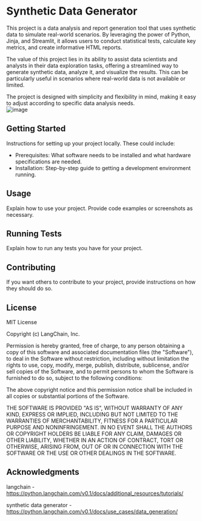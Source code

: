 
# Synthetic Data Generator 
  
This project is a data analysis and report generation tool that uses synthetic data to simulate real-world scenarios. By leveraging the power of Python, Jinja, and Streamlit, it allows users to conduct statistical tests, calculate key metrics, and create informative HTML reports.  
  
The value of this project lies in its ability to assist data scientists and analysts in their data exploration tasks, offering a streamlined way to generate synthetic data, analyze it, and visualize the results. This can be particularly useful in scenarios where real-world data is not available or limited.  
  
The project is designed with simplicity and flexibility in mind, making it easy to adjust according to specific data analysis needs.  
![image](https://github.com/smadarab/generator/assets/62444992/12c71979-e0ae-4d1c-9044-157350af8e80)

  
## Getting Started  
  
Instructions for setting up your project locally. These could include:  
  
- Prerequisites: What software needs to be installed and what hardware specifications are needed.  
- Installation: Step-by-step guide to getting a development environment running.  
  
## Usage  
  
Explain how to use your project. Provide code examples or screenshots as necessary.  
  
## Running Tests  
  
Explain how to run any tests you have for your project.  
  
## Contributing  
  
If you want others to contribute to your project, provide instructions on how they should do so.  
  
## License  
  
MIT License

Copyright (c) LangChain, Inc.

Permission is hereby granted, free of charge, to any person obtaining a copy
of this software and associated documentation files (the "Software"), to deal
in the Software without restriction, including without limitation the rights
to use, copy, modify, merge, publish, distribute, sublicense, and/or sell
copies of the Software, and to permit persons to whom the Software is
furnished to do so, subject to the following conditions:

The above copyright notice and this permission notice shall be included in all
copies or substantial portions of the Software.

THE SOFTWARE IS PROVIDED "AS IS", WITHOUT WARRANTY OF ANY KIND, EXPRESS OR
IMPLIED, INCLUDING BUT NOT LIMITED TO THE WARRANTIES OF MERCHANTABILITY,
FITNESS FOR A PARTICULAR PURPOSE AND NONINFRINGEMENT. IN NO EVENT SHALL THE
AUTHORS OR COPYRIGHT HOLDERS BE LIABLE FOR ANY CLAIM, DAMAGES OR OTHER
LIABILITY, WHETHER IN AN ACTION OF CONTRACT, TORT OR OTHERWISE, ARISING FROM,
OUT OF OR IN CONNECTION WITH THE SOFTWARE OR THE USE OR OTHER DEALINGS IN THE
SOFTWARE.  
  
## Acknowledgments  
  langchain - https://python.langchain.com/v0.1/docs/additional_resources/tutorials/
  
  synthetic data generator - https://python.langchain.com/v0.1/docs/use_cases/data_generation/
